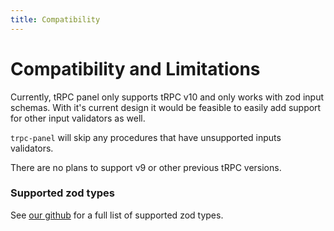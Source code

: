```yaml
---
title: Compatibility
---
```


# Compatibility and Limitations

Currently, tRPC panel only supports tRPC v10 and only works with zod input schemas. With it's current design it would be feasible to easily add support for other input validators as well.

`trpc-panel` will skip any procedures that have unsupported inputs validators.

There are no plans to support v9 or other previous tRPC versions.

### Supported zod types

See [our github](https://github.com/iway1/trpc-panel) for a full list of supported zod types.
